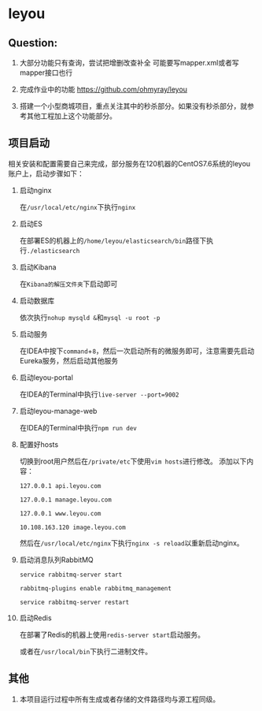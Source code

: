 # leyou

## Question:
1. 大部分功能只有查询，尝试把增删改查补全  可能要写mapper.xml或者写mapper接口也行



3. 完成作业中的功能 https://github.com/ohmyray/leyou

4. 搭建一个小型商城项目，重点关注其中的秒杀部分。如果没有秒杀部分，就参考其他工程加上这个功能部分。

##  项目启动  
相关安装和配置需要自己来完成，部分服务在120机器的CentOS7.6系统的leyou账户上，启动步骤如下：

1. 启动nginx 

   在`/usr/local/etc/nginx`下执行`nginx`
   
2. 启动ES

   在部署ES的机器上的`/home/leyou/elasticsearch/bin`路径下执行`./elasticsearch`

3. 启动Kibana

   在`Kibana的解压文件夹`下启动即可
   
4. 启动数据库

   依次执行`nohup mysqld &`和`mysql -u root -p`

5. 启动服务

   在IDEA中按下`command`+`8`，然后一次启动所有的微服务即可，注意需要先启动Eureka服务，然后启动其他服务
   
6. 启动leyou-portal

   在IDEA的Terminal中执行`live-server --port=9002 `

7. 启动leyou-manage-web

   在IDEA的Terminal中执行`npm run dev`
   
8. 配置好hosts

   切换到root用户然后在`/private/etc`下使用`vim hosts`进行修改。
   添加以下内容：
   
   `127.0.0.1 api.leyou.com`
   
   `127.0.0.1 manage.leyou.com`
    
   `127.0.0.1 www.leyou.com`
    
   `10.108.163.120 image.leyou.com`
    
    然后在`/usr/local/etc/nginx`下执行`nginx -s reload`以重新启动nginx。

9. 启动消息队列RabbitMQ
   
   `service rabbitmq-server start`
   
   `rabbitmq-plugins enable rabbitmq_management`
   
   `service rabbitmq-server restart`
   
10. 启动Redis

    在部署了Redis的机器上使用`redis-server start`启动服务。
    
    或者在`/usr/local/bin`下执行二进制文件。
   
    
 ## 其他
 
 1. 本项目运行过程中所有生成或者存储的文件路径均与源工程同级。
    

   
   
   
    